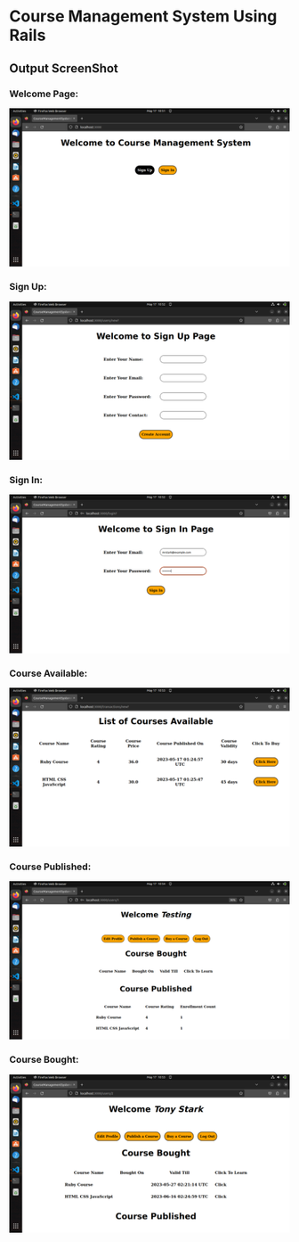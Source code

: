 # Course Management System Using Rails

## Output ScreenShot

### Welcome Page:

<img src="app/assets/images/ScreenShot/Welcome.png">

### Sign Up:

<img src="app/assets/images/ScreenShot/SignUp.png">

### Sign In:

<img src="app/assets/images/ScreenShot/SignIn.png">

### Course Available:

<img src="app/assets/images/ScreenShot/CourseAvailabe.png">

### Course Published:

<img src="app/assets/images/ScreenShot/CoursePublished.png">

### Course Bought:

<img src="app/assets/images/ScreenShot/CourseBought.png">
